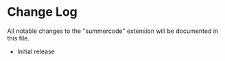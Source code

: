 # Change Log

All notable changes to the "summercode" extension will be documented in this file.

- Initial release
